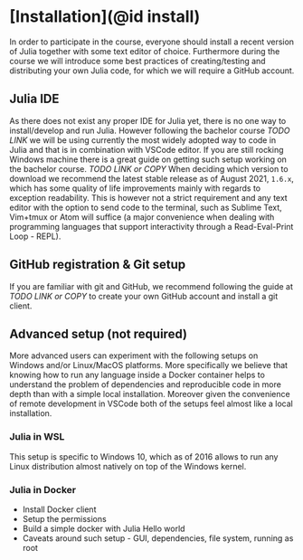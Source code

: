 # [Installation](@id install)
In order to participate in the course, everyone should install a recent version of Julia together with some text editor of choice. Furthermore during the course we will introduce some best practices of creating/testing and distributing your own Julia code, for which we will require a GitHub account.

## Julia IDE
As there does not exist any proper IDE for Julia yet, there is no one way to install/develop and run Julia. However following the bachelor course *TODO LINK* we will be using currently the most widely adopted way to code in Julia and that is in combination with VSCode editor. If you are still rocking Windows machine there is a great guide on getting such setup working on the bachelor course. *TODO LINK or COPY* When deciding which version to download we recommend the latest stable release as of August 2021, `1.6.x`, which has some quality of life improvements mainly with regards to exception readability. This is however not a strict requirement and any text editor with the option to send code to the terminal, such as Sublime Text, Vim+tmux or Atom will suffice (a major convenience when dealing with programming languages that support interactivity through a Read-Eval-Print Loop - REPL).

## GitHub registration & Git setup
If you are familiar with git and GitHub, we recommend following the guide at *TODO LINK or COPY* to create your own GitHub account and install a git client.


## Advanced setup (not required)
More advanced users can experiment with the following setups on Windows and/or Linux/MacOS platforms. More specifically we believe that knowing how to run any language inside a Docker container helps to understand the problem of dependencies and reproducible code in more depth than with a simple local installation. Moreover given the convenience of remote development in VSCode both of the setups feel almost like a local installation.

### Julia in WSL
This setup is specific to Windows 10, which as of 2016 allows to run any Linux distribution almost natively on top of the Windows kernel.

### Julia in Docker
- Install Docker client
- Setup the permissions
- Build a simple docker with Julia Hello world
- Caveats around such setup - GUI, dependencies, file system, running as root







